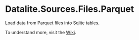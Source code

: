 # Datalite.Sources.Files.Parquet

Load data from Parquet files into Sqlite tables.

To understand more, visit the [Wiki](https://github.com/cpwood/Datalite/wiki/%E2%9E%A7-Sources.Files.Parquet).